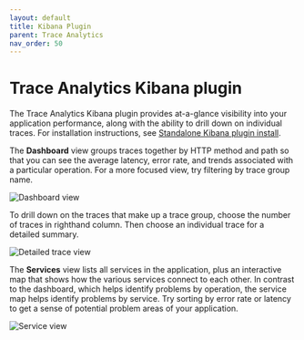 ```yaml
---
layout: default
title: Kibana Plugin
parent: Trace Analytics
nav_order: 50
---
```


# Trace Analytics Kibana plugin

The Trace Analytics Kibana plugin provides at-a-glance visibility into your application performance, along with the ability to drill down on individual traces. For installation instructions, see [Standalone Kibana plugin install](../../kibana/plugins/).

The **Dashboard** view groups traces together by HTTP method and path so that you can see the average latency, error rate, and trends associated with a particular operation. For a more focused view, try filtering by trace group name.

![Dashboard view](../../images/ta-kibana-dashboard.png)

To drill down on the traces that make up a trace group, choose the number of traces in righthand column. Then choose an individual trace for a detailed summary.

![Detailed trace view](../../images/ta-kibana-trace.png)

The **Services** view lists all services in the application, plus an interactive map that shows how the various services connect to each other. In contrast to the dashboard, which helps identify problems by operation, the service map helps identify problems by service. Try sorting by error rate or latency to get a sense of potential problem areas of your application.

![Service view](../../images/ta-kibana-services.png)
